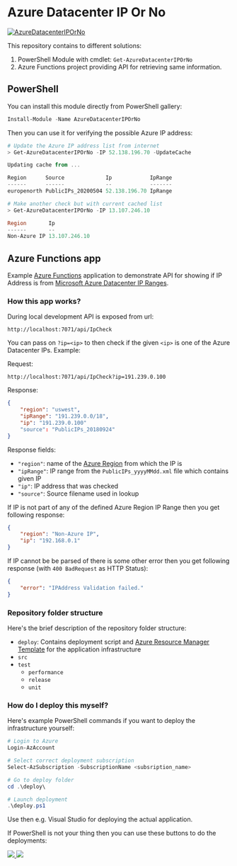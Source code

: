 # Azure Datacenter IP Or No

[![AzureDatacenterIPOrNo](https://img.shields.io/powershellgallery/v/AzureDatacenterIPOrNo.svg?style=flat-square&label=AzureDatacenterIPOrNo)](https://www.powershellgallery.com/packages/AzureDatacenterIPOrNo/)

This repository contains to different solutions:

1. PowerShell Module with cmdlet: `Get-AzureDatacenterIPOrNo`
2. Azure Functions project providing API for retrieving same information.

## PowerShell

You can install this module directly from PowerShell gallery:

```powershell
Install-Module -Name AzureDatacenterIPOrNo
```

Then you can use it for verifying the possible Azure IP address:

```powershell
# Update the Azure IP address list from internet
> Get-AzureDatacenterIPOrNo -IP 52.138.196.70 -UpdateCache

Updating cache from ...

Region      Source             Ip            IpRange
------      ------             --            -------
europenorth PublicIPs_20200504 52.138.196.70 IpRange

# Make another check but with current cached list
> Get-AzureDatacenterIPOrNo -IP 13.107.246.10

Region       Ip
------       --
Non-Azure IP 13.107.246.10
```

## Azure Functions app

Example [Azure Functions](https://docs.microsoft.com/en-us/azure/azure-functions/functions-overview) application to demonstrate 
API for showing if IP Address is from [Microsoft Azure Datacenter IP Ranges](https://www.microsoft.com/en-us/download/details.aspx?id=41653).

### How this app works?

During local development API is exposed from url:

`http://localhost:7071/api/IpCheck`

You can pass on `?ip=<ip>` to then check if the given `<ip>` is one of the
Azure Datacenter IPs. Example:

Request: 

`http://localhost:7071/api/IpCheck?ip=191.239.0.100`

Response:
```json
{
    "region": "uswest",
    "ipRange": "191.239.0.0/18",
    "ip": "191.239.0.100"
    "source": "PublicIPs_20180924"
}
```

Response fields:
* `"region"`: name of the [Azure Region](https://azure.microsoft.com/en-us/regions/) from which the IP is
* `"ipRange"`: IP range from the `PublicIPs_yyyyMMdd.xml` file which contains given IP
* `"ip"`: IP address that was checked
* `"source"`: Source filename used in lookup

If IP is not part of any of the defined Azure Region IP Range then you get following response:

```json
{
    "region": "Non-Azure IP",
    "ip": "192.168.0.1"
}
```

If IP cannot be be parsed of there is some other error then you get following response (with `400 BadRequest` as HTTP Status):
```json
{
    "error": "IPAddress Validation failed."
}
```

### Repository folder structure

Here's the brief description of the repository folder structure:
* `deploy`: Contains deployment script and [Azure Resource Manager Template](https://docs.microsoft.com/en-us/azure/azure-resource-manager/resource-group-authoring-templates) for the application infrastructure
* `src`
* `test`
  * `performance`
  * `release`
  * `unit`

### How do I deploy this myself?

Here's example PowerShell commands if you want to deploy the infrastructure yourself:

```powershell
# Login to Azure
Login-AzAccount

# Select correct deployment subscription
Select-AzSubscription -SubscriptionName <subsription_name>

# Go to deploy folder
cd .\deploy\

# Launch deployment
.\deploy.ps1
```

Use then e.g. Visual Studio for deploying the actual application.

If PowerShell is not your thing then you can use these buttons to do the deployments:

<a href="https://portal.azure.com/#create/Microsoft.Template/uri/https%3A%2F%2Fraw.githubusercontent.com%2FJanneMattila%2FAzureDatacenterIPOrNo%2Fmaster%2Fdeploy%2Fazuredeploy.json" target="_blank">
    <img src="http://azuredeploy.net/deploybutton.png"/>
</a>
<a href="http://armviz.io/#/?load=https%3A%2F%2Fraw.githubusercontent.com%2FJanneMattila%2FAzureDatacenterIPOrNo%2Fmaster%2Fdeploy%2Fazuredeploy.json" target="_blank">
    <img src="http://armviz.io/visualizebutton.png"/>
</a>
